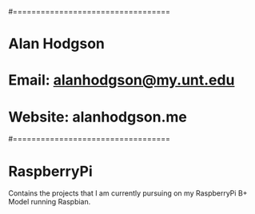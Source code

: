 #==================================
#    Alan Hodgson
#    Email: alanhodgson@my.unt.edu
#    Website: alanhodgson.me
#==================================
 
#	RaspberryPi
Contains the projects that I am currently pursuing on my RaspberryPi B+ Model running Raspbian.

